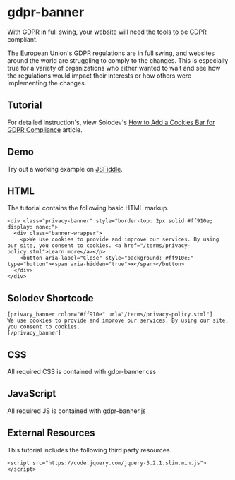 # gdpr-banner
With GDPR in full swing, your website will need the tools to be GDPR compliant.

The European Union's GDPR regulations are in full swing, and websites around the world are struggling to comply to the changes. This is especially true for a variety of organizations who either wanted to wait and see how the regulations would impact their interests or how others were implementing the changes.


  		  
## Tutorial		  
For detailed instruction's, view Solodev's [How to Add a Cookies Bar for GDPR Compliance](https://www.solodev.com/blog/how-to-add-a-cookies-bar-for-gdpr-compliance.stml) article.
 
## Demo
  		  
Try out a working example on [JSFiddle](https://jsfiddle.net/solodev/c8bt9e5s/).

## HTML

The tutorial contains the following basic HTML markup.

```
<div class="privacy-banner" style="border-top: 2px solid #ff910e; display: none;">
  <div class="banner-wrapper">
    <p>We use cookies to provide and improve our services. By using our site, you consent to cookies. <a href="/terms/privacy-policy.stml">Learn more</a></p>
    <button aria-label="Close" style="background: #ff910e;" type="button"><span aria-hidden="true">x</span></button>
  </div>
</div>
```

## Solodev Shortcode
```
[privacy_banner color="#ff910e" url="/terms/privacy-policy.stml"]
We use cookies to provide and improve our services. By using our site, you consent to cookies.
[/privacy_banner]
```

## CSS

All required CSS is contained with gdpr-banner.css

## JavaScript

All required JS is contained with gdpr-banner.js

## External Resources

This tutorial includes the following third party resources.

```
<script src="https://code.jquery.com/jquery-3.2.1.slim.min.js"></script>

```


